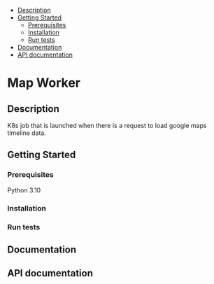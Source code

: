  - [Description](#description)
  - [Getting Started](#getting-started)
    - [Prerequisites](#prerequisites)
    - [Installation](#installation)
    - [Run tests](#run-tests)
  - [Documentation](#documentation)
  - [API documentation](#api-documentation)

# Map Worker

## Description

K8s job that is launched when there is a request to load google maps timeline data.

## Getting Started


### Prerequisites

Python 3.10

### Installation


### Run tests


## Documentation


## API documentation


